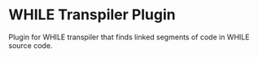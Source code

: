 # WHILE Transpiler Plugin

Plugin for WHILE transpiler that finds linked segments of code in WHILE source code.

